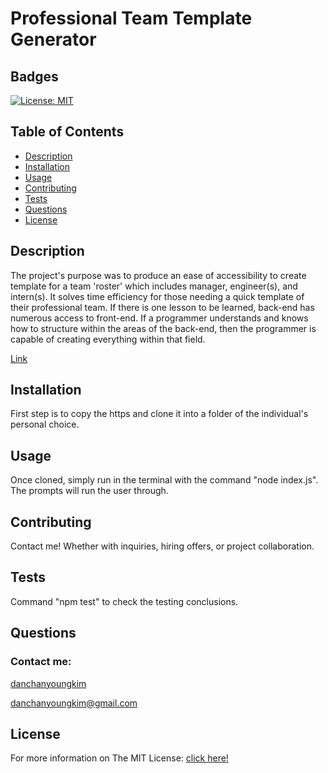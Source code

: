 # Professional Team Template Generator

  ## Badges
  [![License: MIT](https://img.shields.io/badge/License-MIT-yellow.svg)](https://opensource.org/licenses/MIT)

  ## Table of Contents
  - [Description](#description)
  - [Installation](#installation)
  - [Usage](#usage)
  - [Contributing](#contributing)
  - [Tests](#tests)
  - [Questions](#questions)
  - [License](#license)

  ## Description
  The project's purpose was to produce an ease of accessibility to create template for a team 'roster' which includes manager, engineer(s), and intern(s). It solves time efficiency for those needing a quick template of their professional team. If there is one lesson to be learned, back-end has numerous access to front-end. If a programmer understands and knows how to structure within the areas of the back-end, then the programmer is capable of creating everything within that field.
  
  [Link](https://www.youtube.com/watch?v=0mNV-Fx81-I&ab_channel=DanKim)

  ## Installation
  First step is to copy the https and clone it into a folder of the individual's personal choice. 

  ## Usage
  Once cloned, simply run in the terminal with the command "node index.js". The prompts will run the user through.

  ## Contributing
  Contact me! Whether with inquiries, hiring offers, or project collaboration.
  
  ## Tests
  Command "npm test" to check the testing conclusions.

  ## Questions
  ### Contact me:
  [danchanyoungkim](https://github.com/danchanyoungkim)
  
  danchanyoungkim@gmail.com

  ## License
  For more information on The MIT License:
  [click here!](https://opensource.org/licenses/MIT)
